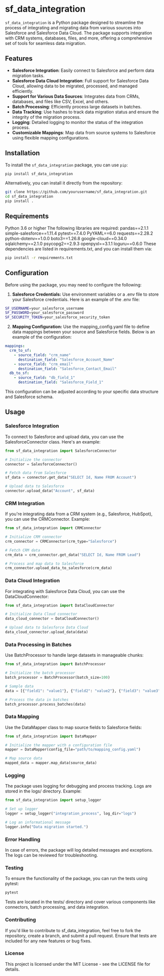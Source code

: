 # sf_data_integration

`sf_data_integration` is a Python package designed to streamline the process of integrating and migrating data from various sources into Salesforce and Salesforce Data Cloud. The package supports integration with CRM systems, databases, files, and more, offering a comprehensive set of tools for seamless data migration.

## Features

- **Salesforce Integration**: Easily connect to Salesforce and perform data migration tasks.
- **Salesforce Data Cloud Integration**: Full support for Salesforce Data Cloud, allowing data to be migrated, processed, and managed efficiently.
- **Support for Various Data Sources**: Integrates data from CRMs, databases, and files like CSV, Excel, and others.
- **Batch Processing**: Efficiently process large datasets in batches.
- **Data Tracking**: Use hashes to track data migration status and ensure the integrity of the migration process.
- **Logging**: Detailed logging to monitor the status of the integration process.
- **Customizable Mappings**: Map data from source systems to Salesforce using flexible mapping configurations.

## Installation

To install the `sf_data_integration` package, you can use `pip`:

```bash
pip install sf_data_integration
```

Alternatively, you can install it directly from the repository:

```bash
git clone https://github.com/yourusername/sf_data_integration.git
cd sf_data_integration
pip install .
```

## Requirements

Python 3.6 or higher
The following libraries are required:
pandas==2.1.1
simple-salesforce==1.11.4
pytest==7.4.0
PyYAML==6.0
requests==2.28.2
python-dotenv==1.0.0
boto3==1.26.8
google-cloud==0.34.0
sqlalchemy==2.1.0
psycopg2==2.9.3
openpyxl==3.1.1
loguru==0.6.0
These dependencies are listed in requirements.txt, and you can install them via:

```bash
pip install -r requirements.txt
```

## Configuration

Before using the package, you may need to configure the following:

1. **Salesforce Credentials:** Use environment variables or a .env file to store your Salesforce credentials. Here is an example of the .env file:

```bash
SF_USERNAME=your_salesforce_username
SF_PASSWORD=your_salesforce_password
SF_SECURITY_TOKEN=your_salesforce_security_token
```

2. **Mapping Configuration:** Use the mapping_config.yaml file to define data mappings between your source and Salesforce fields. Below is an example of the configuration:

```yaml
mappings:
  crm_to_sf:
    - source_field: "crm_name"
      destination_field: "Salesforce_Account_Name"
    - source_field: "crm_email"
      destination_field: "Salesforce_Contact_Email"
  db_to_sf:
    - source_field: "db_field_1"
      destination_field: "Salesforce_Field_1"
```

This configuration can be adjusted according to your specific data structure and Salesforce schema.

## Usage

### Salesforce Integration

To connect to Salesforce and upload data, you can use the SalesforceConnector class. Here's an example:

```python
from sf_data_integration import SalesforceConnector

# Initialize the connector
connector = SalesforceConnector()

# Fetch data from Salesforce
sf_data = connector.get_data("SELECT Id, Name FROM Account")

# Upload data to Salesforce
connector.upload_data("Account", sf_data)
```

### CRM Integration

If you're integrating data from a CRM system (e.g., Salesforce, HubSpot), you can use the CRMConnector. Example:

```python
from sf_data_integration import CRMConnector

# Initialize CRM connector
crm_connector = CRMConnector(crm_type="Salesforce")

# Fetch CRM data
crm_data = crm_connector.get_data("SELECT Id, Name FROM Lead")

# Process and map data to Salesforce
crm_connector.upload_data_to_salesforce(crm_data)
```

### Data Cloud Integration

For integrating with Salesforce Data Cloud, you can use the DataCloudConnector:

```python
from sf_data_integration import DataCloudConnector

# Initialize Data Cloud connector
data_cloud_connector = DataCloudConnector()

# Upload data to Salesforce Data Cloud
data_cloud_connector.upload_data(data)
```

### Data Processing in Batches

Use BatchProcessor to handle large datasets in manageable chunks:

```python
from sf_data_integration import BatchProcessor

# Initialize the batch processor
batch_processor = BatchProcessor(batch_size=100)

# Sample data
data = [{"field1": "value1"}, {"field2": "value2"}, {"field3": "value3"}]

# Process the data in batches
batch_processor.process_batches(data)
```

### Data Mapping

Use the DataMapper class to map source fields to Salesforce fields:

```python
from sf_data_integration import DataMapper

# Initialize the mapper with a configuration file
mapper = DataMapper(config_file="path/to/mapping_config.yaml")

# Map source data
mapped_data = mapper.map_data(source_data)
```

### Logging

The package uses logging for debugging and process tracking. Logs are stored in the logs/ directory. Example:

```python
from sf_data_integration import setup_logger

# Set up logger
logger = setup_logger("integration_process", log_dir="logs")

# Log an informational message
logger.info("Data migration started.")
```

### Error Handling

In case of errors, the package will log detailed messages and exceptions. The logs can be reviewed for troubleshooting.

### Testing

To ensure the functionality of the package, you can run the tests using pytest:

```bash
pytest
```

Tests are located in the tests/ directory and cover various components like connectors, batch processing, and data integration.

### Contributing

If you'd like to contribute to sf_data_integration, feel free to fork the repository, create a branch, and submit a pull request. Ensure that tests are included for any new features or bug fixes.

### License

This project is licensed under the MIT License - see the LICENSE file for details.

